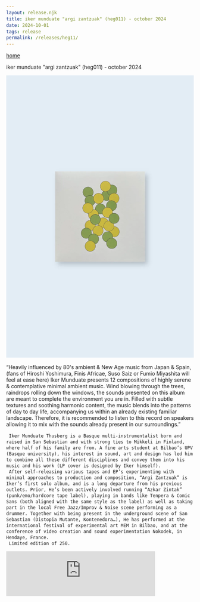 ```yaml
---
layout: release.njk
title: iker munduate "argi zantzuak" (heg011) - october 2024
date: 2024-10-01
tags: release
permalink: /releases/heg11/
---
```



<p><a href="/" class="home-link">home</a></p>

iker munduate "argi zantzuak" (heg011) - october 2024

![Argi Zantzuak](../public/assets/Heg11_A.webp)

“Heavily influenced by 80's ambient & New Age music from Japan & Spain, (fans of Hiroshi Yoshimura, Finis Africae, Suso Saiz or Fumio Miyashita will feel at ease here) Iker Munduate presents 12 compositions of highly serene & contemplative minimal ambient music. Wind blowing through the trees, raindrops rolling down the windows, the sounds presented on this album are meant to complete the environment you are in. Filled with subtle textures and soothing harmonic content, the music blends into the patterns of day to day life, accompanying us within an already existing familiar landscape. Therefore, it is recommended to listen to this record on speakers allowing it to mix with the sounds already present in our surroundings.”

     Iker Munduate Thusberg is a Basque multi-instrumentalist born and raised in San Sebastian and with strong ties to Mikkeli in Finland, where half of his family are from. A fine arts student at Bilbao’s UPV (Basque university), his interest in sound, art and design has led him to combine all these different disciplines and convey them into his music and his work (LP cover is designed by Iker himself).
     After self-releasing various tapes and EP’s experimenting with minimal approaches to production and composition, “Argi Zantzuak” is Iker’s first solo album, and is a long departure from his previous outlets. Prior, He’s been actively involved running “Azkar Zintak” (punk/emo/hardcore tape label), playing in bands like Tenpera & Comic Sans (both aligned with the same style as the label) as well as taking part in the local Free Jazz/Improv & Noise scene performing as a drummer. Together with being present in the underground scene of San Sebastian (Distopia Mutante, Kontenedora…), He has performed at the international festival of experimental art MEM in Bilbao, and at the conference of video creation and sound experimentation Nokodek, in Hendaye, France.
     Limited edition of 250.

<iframe seamless="" src="https://bandcamp.com/EmbeddedPlayer/album=2427904556/size=large/bgcol=ffffff/linkcol=0687f5/tracklist=false/artwork=small/transparent=true/" style="border: 0; width: 400px; height: 120px;">
<a href="https://hegoadiskak.bandcamp.com/album/argi-zantzuak">
      Argi Zantzuak de Iker Munduate
     </a>
</iframe>
